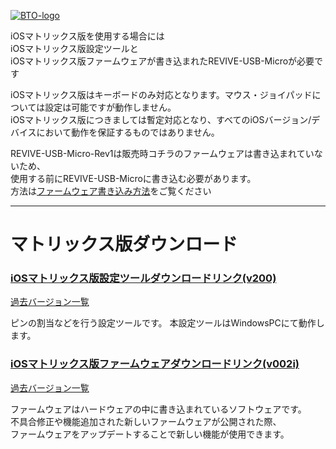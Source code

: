 [![BTO-logo](https://bit-trade-one.co.jp/wp/wp-content/uploads/2022/05/logo.png)](https://bit-trade-one.co.jp/)

iOSマトリックス版を使用する場合には  
iOSマトリックス版設定ツールと  
iOSマトリックス版ファームウェアが書き込まれたREVIVE-USB-Microが必要です  

iOSマトリックス版はキーボードのみ対応となります。マウス・ジョイパッドについては設定は可能ですが動作しません。  
iOSマトリックス版につきましては暫定対応となり、すべてのiOSバージョン/デバイスにおいて動作を保証するものではありません。  

REVIVE-USB-Micro-Rev1は販売時コチラのファームウェアは書き込まれていないため、  
使用する前にREVIVE-USB-Microに書き込む必要があります。  
方法は[ファームウェア書き込み方法](https://bit-trade-one.github.io/ADRVMIC-REVIVE-USB-Micro/Rev1.html#%E3%83%95%E3%82%A1%E3%83%BC%E3%83%A0%E3%82%A6%E3%82%A8%E3%82%A2%E6%9B%B8%E3%81%8D%E6%8F%9B%E3%81%88%E6%96%B9%E6%B3%95)をご覧ください

---

# マトリックス版ダウンロード
### [iOSマトリックス版設定ツールダウンロードリンク(v200)](https://github.com/bit-trade-one/ADRVMICR2-REVIVE-USB-Micro-Rev2/raw/master/App/iOS/Revive_Micro_MATRIX_CT_v200.exe)
[過去バージョン一覧](https://github.com/bit-trade-one/ADRVMICR2-REVIVE-USB-Micro-Rev2/tree/master/App/iOS)

ピンの割当などを行う設定ツールです。
本設定ツールはWindowsPCにて動作します。

### [iOSマトリックス版ファームウェアダウンロードリンク(v002i)](https://github.com/bit-trade-one/ADRVMICR2-REVIVE-USB-Micro-Rev2/raw/master/Firmware/iOS/REVIVE_Micro_MATRIX_v002i.zip)
[過去バージョン一覧](https://github.com/bit-trade-one/ADRVMICR2-REVIVE-USB-Micro-Rev2/raw/master/App/iOS/Revive_Micro_CT_v200.exe)  

ファームウェアはハードウェアの中に書き込まれているソフトウェアです。  
不具合修正や機能追加された新しいファームウェアが公開された際、   
ファームウェアをアップデートすることで新しい機能が使用できます。 
